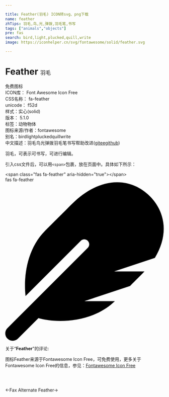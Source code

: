 ```yaml
---

title: Feather(羽毛) ICON转svg、png下载
name: feather
zhTips: 羽毛,鸟,光,弹拨,羽毛笔,书写
tags: ["animals","objects"]
pre: fas
search: bird,light,plucked,quill,write
image: https://iconhelper.cn/svg/fontawesome/solid/feather.svg

---
```


# Feather  <small style="font-size: 60%;font-weight: 100">羽毛</small>


<div class="detail-page">
<p>
<span><span class="badge-success badge">免费图标</span> </span>
<br/>
<span>
ICON库：
<span class="badge-secondary badge">Font Awesome Icon Free</span> 
</span>
<br/>
<span>
CSS名称：
<span class="badge-secondary badge">fa-feather</span> 
</span>
<br/>
<span>
unicode：
<span class="badge-secondary badge">f52d</span> 
<copy-btn content='f52d' btn-title=""></copy-btn>
<copy-btn :content='String.fromCodePoint(parseInt("f52d", 16))' btn-title="复制U"></copy-btn>
</span><br/><span>样式：<span class="badge-light badge">实心(solid)</span></span>
<br/>
<span>
版本：
<span class="badge-secondary badge">5.1.0</span> 
</span><br/><span>标签：<span class="badge-light badge"><router-link to="/tags/animals.html">动物</router-link></span><span class="badge-light badge"><router-link to="/tags/objects.html">物体</router-link></span></span>
<br/>
<span>图标来源/作者：<span class="badge-light badge">fontawesome</span></span> 
<br/>
<span>别名：<span class="badge-light badge">bird</span><span class="badge-light badge">light</span><span class="badge-light badge">plucked</span><span class="badge-light badge">quill</span><span class="badge-light badge">write</span></span><br/><span class="zh-detail">中文描述：<span class="badge-primary badge">羽毛</span><span class="badge-primary badge">鸟</span><span class="badge-primary badge">光</span><span class="badge-primary badge">弹拨</span><span class="badge-primary badge">羽毛笔</span><span class="badge-primary badge">书写</span><span class="help-link"><span>帮助改进</span>(<a href="https://gitee.com/liuwave/icon-helper/edit/master/json/fontawesome/solid/feather.json" target="_blank" rel="noopener noreferrer">gitee</a><a href="https://github.com/liuwave/icon-helper/edit/master/json/fontawesome/solid/feather.json" target="_blank" rel="noopener noreferrer">github</a></span>)</span><br/>
</p>
</div><div class="description description alert alert-light">羽毛，可表示可书写，可进行编辑。</div>
<div class="alert alert-dark">
  <i class="fas fa-feather fa-xs"></i>
  <i class="fas fa-feather fa-sm"></i>
  <i class="fas fa-feather fa-lg"></i>
  <i class="fas fa-feather fa-2x"></i>
  <i class="fas fa-feather fa-3x"></i>
  <i class="fas fa-feather fa-5x"></i>
  <i class="fas fa-feather fa-7x"></i>
</div>
<div>
  <p>引入css文件后，可以用<code>&lt;span&gt;</code>包裹，放在页面中。具体如下所示：    
  </p>
  <div class="alert alert-primary" style="font-size: 14px">
    &lt;span class="fas fa-feather" aria-hidden="true"&gt;&lt;/span&gt;
    <copy-btn content='<span class="fas fa-feather" aria-hidden="true"></span>'></copy-btn>
  </div>
  <div class="alert alert-secondary">
    <i class="fas fa-feather"
    style="font-size: 24px"
    aria-hidden="true"></i> fas fa-feather
    <copy-btn content="fas fa-feather" btn-title="复制图标名称"></copy-btn>
  </div>
</div>
<div id="svg" class="svg-wrap">
<svg xmlns="http://www.w3.org/2000/svg" viewBox="0 0 512 512"><path d="M467.14 44.84c-62.55-62.48-161.67-64.78-252.28 25.73-78.61 78.52-60.98 60.92-85.75 85.66-60.46 60.39-70.39 150.83-63.64 211.17l178.44-178.25c6.26-6.25 16.4-6.25 22.65 0s6.25 16.38 0 22.63L7.04 471.03c-9.38 9.37-9.38 24.57 0 33.94 9.38 9.37 24.6 9.37 33.98 0l66.1-66.03C159.42 454.65 279 457.11 353.95 384h-98.19l147.57-49.14c49.99-49.93 36.38-36.18 46.31-46.86h-97.78l131.54-43.8c45.44-74.46 34.31-148.84-16.26-199.36z"/></svg>
</div>
<detail full-name='fa-feather'></detail>
<div class="icon-detail__container">
<p>关于“<b>Feather</b>”的评论:</p>
</div>
<Vssue title="关于“Feather”的评论" />    
<div><p>图标Feather来源于Fontawesome Icon Free，可免费使用，更多关于  Fontawesome Icon Free的信息，参见：<a target="_blank" href="https://iconhelper.cn/fontawesome.html">Fontawesome Icon Free</a>
</p></div>

<div style="padding:2rem 0 " class="page-nav"><p class="inner"><span class="prev">←<router-link to="/icon/solid/fax.html">Fax</router-link></span> <span class="next"><router-link to="/icon/solid/feather-alt.html">Alternate Feather</router-link>→</span></p></div>
